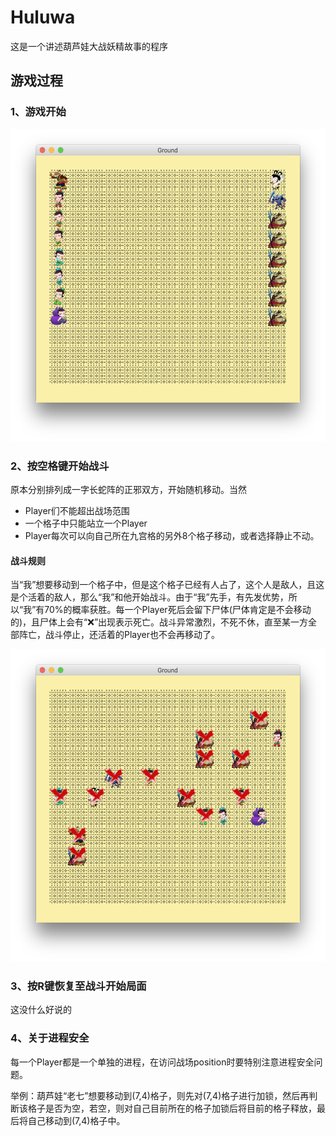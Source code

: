 # Huluwa

这是一个讲述葫芦娃大战妖精故事的程序

## 游戏过程

### 1、游戏开始

<img src="picture/游戏开始.png" height="500">

### 2、按空格键开始战斗

原本分别排列成一字长蛇阵的正邪双方，开始随机移动。当然
* Player们不能超出战场范围
* 一个格子中只能站立一个Player
* Player每次可以向自己所在九宫格的另外8个格子移动，或者选择静止不动。

#### 战斗规则

当“我”想要移动到一个格子中，但是这个格子已经有人占了，这个人是敌人，且这是个活着的敌人，那么“我”和他开始战斗。由于“我”先手，有先发优势，所以“我”有70%的概率获胜。每一个Player死后会留下尸体(尸体肯定是不会移动的)，且尸体上会有“❌”出现表示死亡。战斗异常激烈，不死不休，直至某一方全部阵亡，战斗停止，还活着的Player也不会再移动了。

<img src="picture/游戏结束.png" height="500">

### 3、按R键恢复至战斗开始局面

这没什么好说的

### 4、关于进程安全

每一个Player都是一个单独的进程，在访问战场position时要特别注意进程安全问题。

举例：葫芦娃“老七”想要移动到(7,4)格子，则先对(7,4)格子进行加锁，然后再判断该格子是否为空，若空，则对自己目前所在的格子加锁后将目前的格子释放，最后将自己移动到(7,4)格子中。
